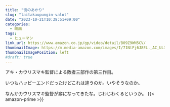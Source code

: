 ```yaml
---
title: "街のあかり"
slug: "laitakaupungin-valot"
date: "2023-10-21T10:38:51+09:00"
categories:
  - 映画
tags:
  - ヒューマン
link_url: https://www.amazon.co.jp/gp/video/detail/B09Z9WN5CV/
thumbnailImage: https://m.media-amazon.com/images/I/71NtFj6J8EL._AC_UL320_.jpg
thumbnailImagePosition: left
#draft: true
---
```

アキ・カウリスマキ監督による敗者三部作の第三作目。
<!--more-->
いつもハッピーエンドだったけどこれは違うのか。いやそうなのか。

なんかカウリスマキ監督が癖になってきたな。じわじわくるというか。
{{< amazon-prime >}}
